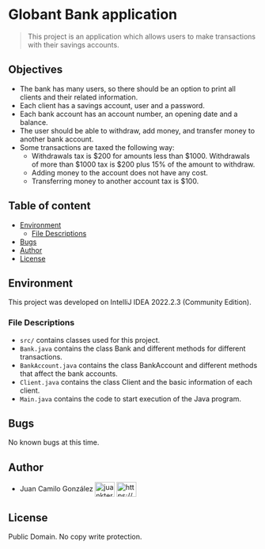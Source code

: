 # Globant Bank application
> This project is an application which allows users to make transactions with their savings
accounts.

## Objectives

- The bank has many users, so there should be an option to print all clients and their related
information.
- Each client has a savings account, user and a password.
- Each bank account has an account number, an opening date and a balance.
- The user should be able to withdraw, add money, and transfer money to another bank
account.
- Some transactions are taxed the following way:
  - Withdrawals tax is $200 for amounts less than $1000. Withdrawals of more than $1000
  tax is $200 plus 15% of the amount to withdraw.
  - Adding money to the account does not have any cost.
  - Transferring money to another account tax is $100.


## Table of content

* [Environment](#environment)
    * [File Descriptions](#file-descriptions)
* [Bugs](#bugs)
* [Author](#author)
* [License](#license)

##  Environment
This project was developed on IntelliJ IDEA 2022.2.3 (Community Edition).

### File Descriptions
- ```src/``` contains classes used for this project.
- ```Bank.java``` contains the class Bank and different methods for different transactions.
- ```BankAccount.java``` contains the class BankAccount and different methods that affect the bank accounts.
- ```Client.java``` contains the class Client and the basic information of each client.
- ```Main.java``` contains the code to start execution of the Java program.

## Bugs

No known bugs at this time.


## Author

- Juan Camilo González <a href="https://twitter.com/juankter" target="blank"><img align="center" src="https://raw.githubusercontent.com/rahuldkjain/github-profile-readme-generator/master/src/images/icons/Social/twitter.svg" alt="juankter" height="30" width="40" /></a>
  <a href="https://bit.ly/2MBNR0t" target="blank"><img align="center" src="https://raw.githubusercontent.com/rahuldkjain/github-profile-readme-generator/master/src/images/icons/Social/linked-in-alt.svg" alt="https://bit.ly/2mbnr0t" height="30" width="40" /></a>

## License

Public Domain. No copy write protection.